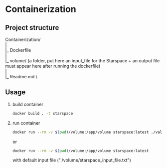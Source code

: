 # Containerization
## Project structure
Containerization/ \
| \
|_ Dockerfile \
| \
|_ volume/ (a folder, put here an input_file for the Starspace + an output file must appear here after running the dockerfile) \
| \
|_ Readme.md \
## Usage
1. build container
   ```bash
   docker build . -t starspace
   ```
2. run container
   ```bash
   docker run --rm -v $(pwd)/volume:/app/volume starspace:latest ./value/{input_file}
   ```
   or
   ```bash
   docker run --rm -v $(pwd)/volume:/app/volume starspace:latest
   ```
   with default input file ("./volume/starspace_input_file.txt")
